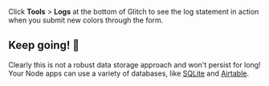 

Click __Tools__ > __Logs__ at the bottom of Glitch to see the log statement in action when you submit new colors through the form.

## Keep going! 🚀

Clearly this is not a robust data storage approach and won't persist for long! Your Node apps can use a variety of databases, like [SQLite](https://glitch.com/~glitch-hello-sqlite) and [Airtable](https://glitch.com/~glitch-hello-airtable).
